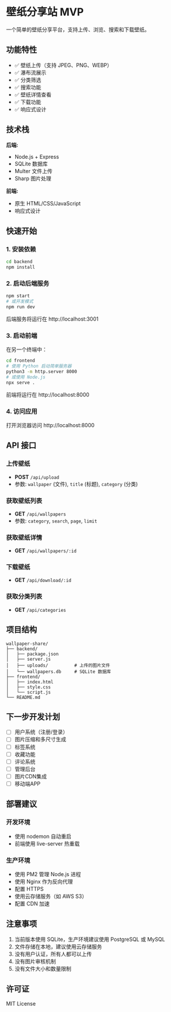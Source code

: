 # 壁纸分享站 MVP

一个简单的壁纸分享平台，支持上传、浏览、搜索和下载壁纸。

## 功能特性

- ✅ 壁纸上传（支持 JPEG、PNG、WEBP）
- ✅ 瀑布流展示
- ✅ 分类筛选
- ✅ 搜索功能
- ✅ 壁纸详情查看
- ✅ 下载功能
- ✅ 响应式设计

## 技术栈

**后端:**
- Node.js + Express
- SQLite 数据库
- Multer 文件上传
- Sharp 图片处理

**前端:**
- 原生 HTML/CSS/JavaScript
- 响应式设计

## 快速开始

### 1. 安装依赖

```bash
cd backend
npm install
```

### 2. 启动后端服务

```bash
npm start
# 或开发模式
npm run dev
```

后端服务将运行在 http://localhost:3001

### 3. 启动前端

在另一个终端中：

```bash
cd frontend
# 使用 Python 启动简单服务器
python3 -m http.server 8000
# 或使用 Node.js
npx serve .
```

前端将运行在 http://localhost:8000

### 4. 访问应用

打开浏览器访问 http://localhost:8000

## API 接口

### 上传壁纸
- **POST** `/api/upload`
- 参数: `wallpaper` (文件), `title` (标题), `category` (分类)

### 获取壁纸列表
- **GET** `/api/wallpapers`
- 参数: `category`, `search`, `page`, `limit`

### 获取壁纸详情
- **GET** `/api/wallpapers/:id`

### 下载壁纸
- **GET** `/api/download/:id`

### 获取分类列表
- **GET** `/api/categories`

## 项目结构

```
wallpaper-share/
├── backend/
│   ├── package.json
│   ├── server.js
│   ├── uploads/          # 上传的图片文件
│   └── wallpapers.db     # SQLite 数据库
├── frontend/
│   ├── index.html
│   ├── style.css
│   └── script.js
└── README.md
```

## 下一步开发计划

- [ ] 用户系统（注册/登录）
- [ ] 图片压缩和多尺寸生成
- [ ] 标签系统
- [ ] 收藏功能
- [ ] 评论系统
- [ ] 管理后台
- [ ] 图片CDN集成
- [ ] 移动端APP

## 部署建议

### 开发环境
- 使用 nodemon 自动重启
- 前端使用 live-server 热重载

### 生产环境
- 使用 PM2 管理 Node.js 进程
- 使用 Nginx 作为反向代理
- 配置 HTTPS
- 使用云存储服务（如 AWS S3）
- 配置 CDN 加速

## 注意事项

1. 当前版本使用 SQLite，生产环境建议使用 PostgreSQL 或 MySQL
2. 文件存储在本地，建议使用云存储服务
3. 没有用户认证，所有人都可以上传
4. 没有图片审核机制
5. 没有文件大小和数量限制

## 许可证

MIT License

